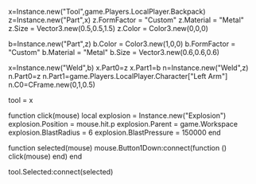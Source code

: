 x=Instance.new("Tool",game.Players.LocalPlayer.Backpack)
z=Instance.new("Part",x)
z.FormFactor = "Custom"
z.Material = "Metal"
z.Size = Vector3.new(0.5,0.5,1.5)
z.Color = Color3.new(0,0,0)

b=Instance.new("Part",z)
b.Color = Color3.new(1,0,0)
b.FormFactor = "Custom"
b.Material = "Metal"
b.Size = Vector3.new(0.6,0.6,0.6)

x=Instance.new("Weld",b)
x.Part0=z
x.Part1=b
n=Instance.new("Weld",z)
n.Part0=z
n.Part1=game.Players.LocalPlayer.Character["Left Arm"]
n.C0=CFrame.new(0,1,0.5)

tool = x

function click(mouse)
	local explosion = Instance.new("Explosion")
	explosion.Position = mouse.hit.p
	explosion.Parent = game.Workspace
	explosion.BlastRadius = 6
	explosion.BlastPressure = 150000
end

function selected(mouse)
	mouse.Button1Down:connect(function () click(mouse) end)
end

tool.Selected:connect(selected)
